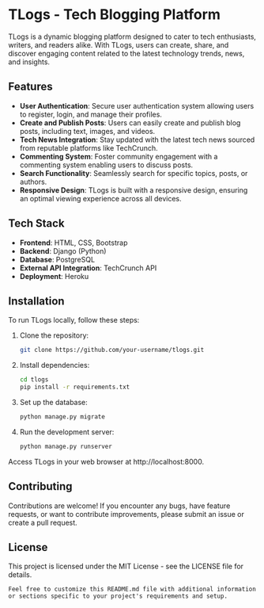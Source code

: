 # TLogs - Tech Blogging Platform

TLogs is a dynamic blogging platform designed to cater to tech enthusiasts, writers, and readers alike. With TLogs, users can create, share, and discover engaging content related to the latest technology trends, news, and insights.

## Features

- **User Authentication**: Secure user authentication system allowing users to register, login, and manage their profiles.
- **Create and Publish Posts**: Users can easily create and publish blog posts, including text, images, and videos.
- **Tech News Integration**: Stay updated with the latest tech news sourced from reputable platforms like TechCrunch.
- **Commenting System**: Foster community engagement with a commenting system enabling users to discuss posts.
- **Search Functionality**: Seamlessly search for specific topics, posts, or authors.
- **Responsive Design**: TLogs is built with a responsive design, ensuring an optimal viewing experience across all devices.

## Tech Stack

- **Frontend**: HTML, CSS, Bootstrap
- **Backend**: Django (Python)
- **Database**: PostgreSQL
- **External API Integration**: TechCrunch API
- **Deployment**: Heroku

## Installation

To run TLogs locally, follow these steps:

1. Clone the repository:

   ```bash
   git clone https://github.com/your-username/tlogs.git
   
2. Install dependencies:

   ```bash
   cd tlogs
   pip install -r requirements.txt

3. Set up the database:


   ```bash
   python manage.py migrate

4. Run the development server:


   ```bash
   python manage.py runserver

Access TLogs in your web browser at http://localhost:8000.

## Contributing

Contributions are welcome! If you encounter any bugs, have feature requests, or want to contribute improvements, please submit an issue or create a pull request.

## License
This project is licensed under the MIT License - see the LICENSE file for details.


   ```vbnet
   Feel free to customize this README.md file with additional information or sections specific to your project's requirements and setup.
